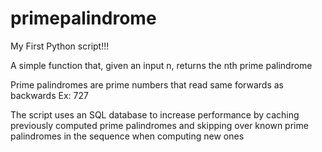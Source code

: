 # primepalindrome
My First Python script!!!

A  simple function that, given an input n, returns the nth prime palindrome

Prime palindromes are prime numbers that read same forwards as backwards  Ex: 727

The script uses an SQL database to increase performance by caching previously computed prime palindromes
and skipping over known prime palindromes in the sequence when computing new ones

